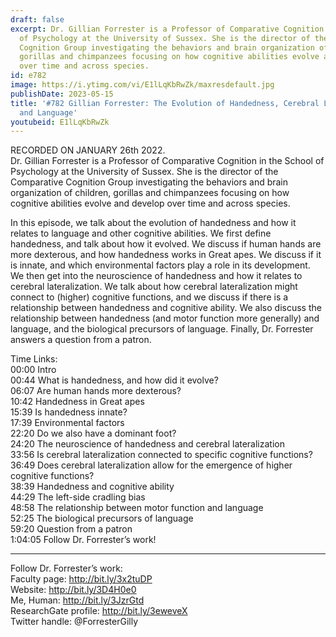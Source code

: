 ```yaml
---
draft: false
excerpt: Dr. Gillian Forrester is a Professor of Comparative Cognition in the School
  of Psychology at the University of Sussex. She is the director of the Comparative
  Cognition Group investigating the behaviors and brain organization of children,
  gorillas and chimpanzees focusing on how cognitive abilities evolve and develop
  over time and across species.
id: e782
image: https://i.ytimg.com/vi/E1lLqKbRwZk/maxresdefault.jpg
publishDate: 2023-05-15
title: '#782 Gillian Forrester: The Evolution of Handedness, Cerebral Lateralization,
  and Language'
youtubeid: E1lLqKbRwZk
---
```

RECORDED ON JANUARY 26th 2022.  
Dr. Gillian Forrester is a Professor of Comparative Cognition in the School of Psychology at the University of Sussex. She is the director of the Comparative Cognition Group investigating the behaviors and brain organization of children, gorillas and chimpanzees focusing on how cognitive abilities evolve and develop over time and across species.

In this episode, we talk about the evolution of handedness and how it relates to language and other cognitive abilities. We first define handedness, and talk about how it evolved. We discuss if human hands are more dexterous, and how handedness works in Great apes. We discuss if it is innate, and which environmental factors play a role in its development. We then get into the neuroscience of handedness and how it relates to cerebral lateralization. We talk about how cerebral lateralization might connect to (higher) cognitive functions, and we discuss if there is a relationship between handedness and cognitive ability. We also discuss the relationship between handedness (and motor function more generally) and language, and the biological precursors of language. Finally, Dr. Forrester answers a question from a patron.

Time Links:  
00:00 Intro  
00:44  What is handedness, and how did it evolve?  
06:07  Are human hands more dexterous?  
10:42  Handedness in Great apes  
15:39  Is handedness innate?  
17:39  Environmental factors  
22:20  Do we also have a dominant foot?  
24:20  The neuroscience of handedness and cerebral lateralization  
33:56  Is cerebral lateralization connected to specific cognitive functions?  
36:49  Does cerebral lateralization allow for the emergence of higher cognitive functions?  
38:39  Handedness and cognitive ability  
44:29  The left-side cradling bias  
48:58  The relationship between motor function and language  
52:25  The biological precursors of language  
59:20  Question from a patron  
1:04:05  Follow Dr. Forrester’s work!

---

Follow Dr. Forrester’s work:  
Faculty page: http://bit.ly/3x2tuDP  
Website: http://bit.ly/3D4H0e0  
Me, Human: http://bit.ly/3JzrGtd  
ResearchGate profile: http://bit.ly/3eweveX  
Twitter handle: @ForresterGilly
